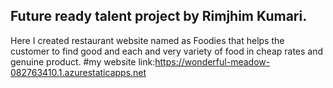 ##  Future ready talent project by Rimjhim Kumari.
Here I created restaurant website named as Foodies that helps the customer to find good and each and very variety of food in cheap rates and genuine product.
#my website link:https://wonderful-meadow-082763410.1.azurestaticapps.net
